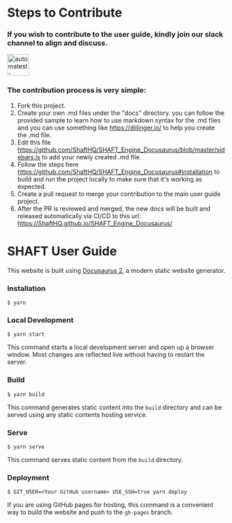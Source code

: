 # Steps to Contribute

### If you wish to contribute to the user guide, kindly join our slack channel to align and discuss.
<a href="https://join.slack.com/t/automatest-workspace/shared_invite/zt-oii5i2gg-0ZGnih_Y34NjK7QqDn01Dw" target="_blank"><img src="https://a.slack-edge.com/80588/marketing/img/icons/icon_slack_hash_colored.png" alt="automatest-workspace" width="50" height="50"/></a>

### The contribution process is very simple:
1. Fork this project.
2. Create your own .md files under the "docs" directory. you can follow the provided sample to learn how to use markdown syntax for the .md files and you can use something like https://dillinger.io/ to help you create the .md file.
3. Edit this file https://github.com/ShaftHQ/SHAFT_Engine_Docusaurus/blob/master/sidebars.js to add your newly created .md file.
4. Follow the steps here https://github.com/ShaftHQ/SHAFT_Engine_Docusaurus#installation to build and run the project locally to make sure that it's working as expected.
5. Create a pull request to merge your contribution to the main user guide project.
6. After the PR is reviewed and merged, the new docs will be built and released automatically via CI/CD to this url: https://ShaftHQ.github.io/SHAFT_Engine_Docusaurus/

# SHAFT User Guide

This website is built using [Docusaurus 2](https://docusaurus.io/), a modern static website generator.

### Installation

```
$ yarn
```

### Local Development

```
$ yarn start
```

This command starts a local development server and open up a browser window. Most changes are reflected live without having to restart the server.

### Build

```
$ yarn build
```

This command generates static content into the `build` directory and can be served using any static contents hosting service.

### Serve

```
$ yarn serve
```

This command serves static content from the `build` directory.

### Deployment

```
$ GIT_USER=<Your GitHub username> USE_SSH=true yarn deploy
```

If you are using GitHub pages for hosting, this command is a convenient way to build the website and push to the `gh-pages` branch.